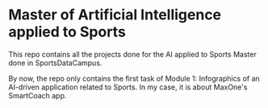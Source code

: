 # Master of Artificial Intelligence applied to Sports

This repo contains all the projects done for the AI applied to Sports Master done in SportsDataCampus.

By now, the repo only contains the first task of Module 1: Infographics of an AI-driven application related to Sports. In my case, it is about MaxOne's SmartCoach app.
